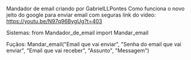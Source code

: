 ﻿Mandador de email criando por GabrielLLPontes
Como funciona o novo jeito do google para enviar email com seguras link do video: https://youtu.be/N97q96BygUg?t=403

Sistemas: from Mandador_de_email import Mandar_email

Fuçãos: Mandar_email("Email que vai enviar", "Senha do email que vai enviar", "Email que vai receber", "Assunto", "Messagem")
